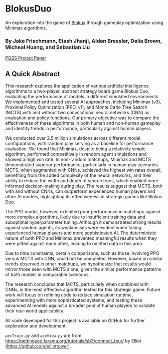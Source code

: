 # BlokusDuo
An exploration into the game of [Blokus](https://en.wikipedia.org/wiki/Blokus) through gameplay optimization using Minimax algorithms.
### By Jake Frischmann, Etash Jhanji, Alden Bressler, Delia Brown, Micheal Huang, and Sebastian Liu


[PGSS Project Paper](https://tesdnet-my.sharepoint.com/:w:/g/personal/25frischmannj_tesdk12_net/Eaq9sagThWhFvesd_CqsRSwBd00tdYPEoN6t86uTtX1hGA?e=fx7OIc)

## A Quick Abstract

This research explores the application of various artificial intelligence algorithms to a two-player, abstract strategy board game Blokus Duo, evaluating the performance of models in different simulated environments. We implemented and tested several AI approaches, including Minimax (v3), Proximal Policy Optimization (PPO, v1), and Monte Carlo Tree Search (MCTS) with and without two convolutional neural networks (CNN) as evaluation and policy functions. Our primary objective was to compare the effectiveness of these algorithms in both human and non-human gameplay and identify trends in performance, particularly against human players. 

We conducted over 2.5 million simulations across different model configurations, with random play serving as a baseline for performance evaluation. We found that Minimax, despite being a relatively simple algorithm, performed competitively in random agent simulations and showed a high win rate. In non-random matchups, Minimax and MCTS demonstrated superior performance, particularly in human play scenarios. MCTS, when augmented with CNNs, achieved the highest win rates overall, benefiting from the added complexity of the neural networks, and their ability to reduce the width and depth of search trees, which enabled more informed decision-making during play. The results suggest that MCTS, both with and without CNNs, can outperform experienced human players and other AI models, highlighting its effectiveness in strategic games like Blokus Duo. 

The PPO model, however, exhibited poor performance in matchups against more complex algorithms, likely due to insufficient training data and suboptimal hyperparameter tuning. Although it demonstrated strong results against random agents, its weaknesses were evident when facing experienced human players and more sophisticated AI. The deterministic nature of both PPO and Minimax prevented meaningful results when they were pitted against each other, leading to omitted data in this area. 

Due to time constraints, certain comparisons, such as those involving PPO versus MCTS with CNN, could not be completed. However, based on similar trends observed in other matchups, we hypothesize that results would mirror those seen with MCTS alone, given the similar performance patterns of both models in comparable scenarios. 

The research concludes that MCTS, particularly when combined with CNNs, is the most effective algorithm tested for this strategic game. Future work will focus on refining code to reduce simulation runtime, experimenting with more sophisticated systems, and testing these advanced AI models against a broader pool of human players to validate their real-world applicability. 

All code developed for this project is available on GitHub for further exploration and development. 


`aecTrain.py` and `aecView.py` are from https://pettingzoo.farama.org/tutorials/sb3/connect_four/ by Elliot (https://github.com/elliottower).

